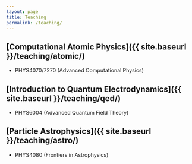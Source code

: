 ```yaml
---
layout: page
title: Teaching
permalink: /teaching/
---
```


## [Computational Atomic Physics]({{ site.baseurl }}/teaching/atomic/)
  * PHYS4070/7270 (Advanced Computational Physics)


## [Introduction to Quantum Electrodynamics]({{ site.baseurl }}/teaching/qed/)
  * PHYS6004 (Advanced Quantum Field Theory)


## [Particle Astrophysics]({{ site.baseurl }}/teaching/astro/)
  * PHYS4080 (Frontiers in Astrophysics)
